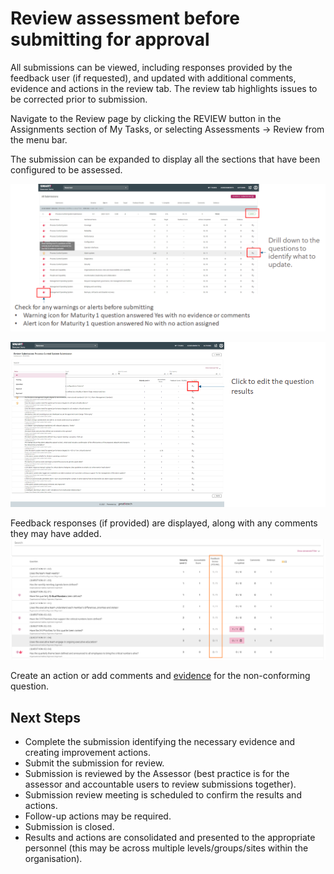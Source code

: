 # Review assessment before submitting for approval

All submissions can be viewed, including responses provided by the feedback user (if requested), and updated with additional comments, evidence and actions in the review tab. The review tab highlights issues to be corrected prior to submission.

Navigate to the Review page by clicking the REVIEW button in the Assignments section of My Tasks, or selecting Assessments -> Review from the menu bar.

The submission can be expanded to display all the sections that have been configured to be assessed.

![Image](../assets/screenshots/jobs/reviewSubmissionAccountable.png)

![Image](../assets/screenshots/jobs/AccReview-editresults.png)

Feedback responses (if provided) are displayed, along with any comments they may have added.
![image](../assets/screenshots/jobs/feedback-scores.png)

Create an action or add comments and [evidence](/jobs/upload-evidence.html) for the non-conforming question.




## Next Steps
- Complete the submission identifying the necessary evidence and creating improvement actions.
- Submit the submission for review.
- Submission is reviewed by the Assessor (best practice is for the assessor and accountable users to review submissions together).
- Submission review meeting is scheduled to confirm the results and actions.
- Follow-up actions may be required.
- Submission is closed.
- Results and actions are consolidated and presented to the appropriate personnel (this may be across multiple levels/groups/sites within the organisation). 